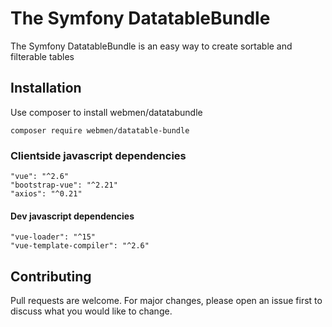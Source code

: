 The Symfony DatatableBundle
=======================

The Symfony DatatableBundle is an easy way to create sortable and filterable tables

## Installation

Use composer to install webmen/datatabundle
```
composer require webmen/datatable-bundle
```

### Clientside javascript dependencies

```
"vue": "^2.6"
"bootstrap-vue": "^2.21"
"axios": "^0.21"
```

#### Dev javascript dependencies

```
"vue-loader": "^15"
"vue-template-compiler": "^2.6"
```

## Contributing
Pull requests are welcome. For major changes, please open an issue first to discuss what you would like to change.
